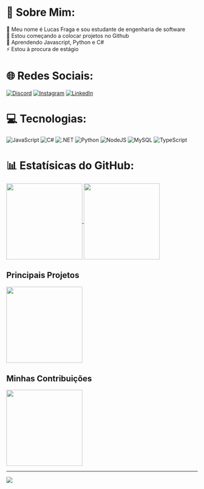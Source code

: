 
# 🧠 Sobre Mim:
🔭 Meu nome é Lucas Fraga e sou estudante de engenharia de software<br>🤝 Estou começando a colocar projetos no Github<br>🌱 Aprendendo Javascript, Python e C#<br>⚡ Estou à procura de estágio


# 🌐 Redes Sociais:
[![Discord](https://img.shields.io/badge/Discord-%237289DA.svg?logo=discord&logoColor=white)](https://discord.gg/lcf__) [![Instagram](https://img.shields.io/badge/Instagram-%23E4405F.svg?logo=Instagram&logoColor=white)](https://www.instagram.com/_lfraga/) [![LinkedIn](https://img.shields.io/badge/LinkedIn-%230077B5.svg?logo=linkedin&logoColor=white)](https://www.linkedin.com/in/lucas-fraga-2a7918253/) 

# 💻 Tecnologias:
![JavaScript](https://img.shields.io/badge/javascript-%23323330.svg?style=for-the-badge&logo=javascript&logoColor=%23F7DF1E) 
![C#](https://img.shields.io/badge/c%23-%23239120.svg?style=for-the-badge&logo=csharp&logoColor=white) 
![.NET](https://img.shields.io/badge/.NET-5C2D91?style=for-the-badge&logo=.net&logoColor=white)
![Python](https://img.shields.io/badge/python-3670A0?style=for-the-badge&logo=python&logoColor=ffdd54)
![NodeJS](https://img.shields.io/badge/node.js-6DA55F?style=for-the-badge&logo=node.js&logoColor=white) 
![MySQL](https://img.shields.io/badge/mysql-%2300000f.svg?style=for-the-badge&logo=mysql&logoColor=white) 
![TypeScript](https://img.shields.io/badge/typescript-%23007ACC.svg?style=for-the-badge&logo=typescript&logoColor=white)
# 📊 Estatísicas do GitHub:

[comment]: <> (Git Stats)

<a href="https://github.com/anuraghazra/github-readme-stats">
  <img height=200 align="center" src="https://github-readme-stats.vercel.app/api?username=l-fraga2811&theme=transparent"/>
</a>

[comment]: <> (Most Used Langs)

<a href="https://github.com/anuraghazra/convoychat">
  <img height=200 align="center" src="https://github-readme-stats.vercel.app/api/top-langs?username=l-fraga2811&layout=compact&langs_count=8&card_width=320&theme=transparent"/>
</a>

## Principais Projetos

[comment]: <> (Repositorio)

<a href="https://github.com/l-fraga2811/dio-lab-open-source">
    <img height = 200 align= "center" src="https://github-readme-stats.vercel.app/api/pin/?username=l-fraga2811&repo=dio-lab-open-source&)](https://github.com/l-fraga2811/dio-lab-open-source&theme=transparent"/>
</a>

## Minhas Contribuições

[comment]: <> (Repositorio)

<a href="https://github.com/l-fraga2811/dio-lab-open-source">
    <img height = 200 align= "center" src="https://github-readme-stats.vercel.app/api/pin/?username=l-fraga2811&repo=dio-lab-open-source&)](https://github.com/l-fraga2811/dio-lab-open-source&theme=transparent"/>
</a>

---
[![](https://visitcount.itsvg.in/api?id=l-fraga2811&icon=0&color=0)](https://visitcount.itsvg.in)

<!-- Proudly created with GPRM ( https://gprm.itsvg.in ) -->
